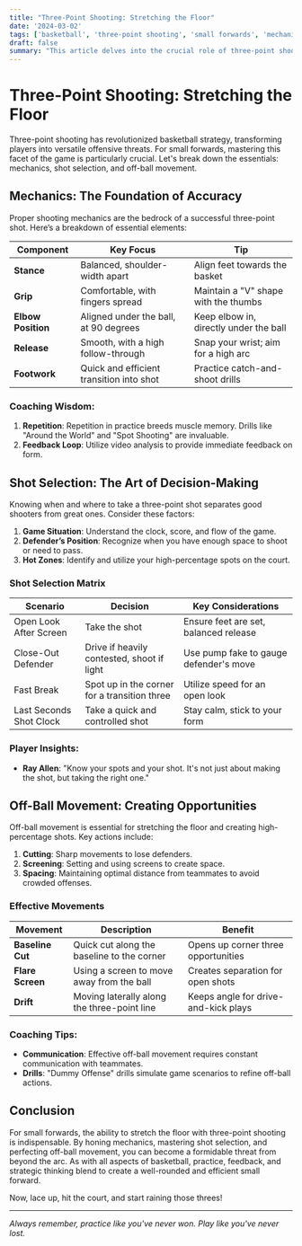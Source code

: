 ```yaml
---
title: "Three-Point Shooting: Stretching the Floor"
date: '2024-03-02'
tags: ['basketball', 'three-point shooting', 'small forwards', 'mechanics', 'shot selection', 'off-ball movement']
draft: false
summary: "This article delves into the crucial role of three-point shooting for small forwards, exploring the mechanics, shot selection, and off-ball movement essential for stretching the floor."
---
```


# Three-Point Shooting: Stretching the Floor

Three-point shooting has revolutionized basketball strategy, transforming players into versatile offensive threats. For small forwards, mastering this facet of the game is particularly crucial. Let's break down the essentials: mechanics, shot selection, and off-ball movement.

## Mechanics: The Foundation of Accuracy

Proper shooting mechanics are the bedrock of a successful three-point shot. Here’s a breakdown of essential elements:

| Component          | Key Focus                                  | Tip                                    |
|--------------------|--------------------------------------------|----------------------------------------|
| **Stance**         | Balanced, shoulder-width apart             | Align feet towards the basket          |
| **Grip**           | Comfortable, with fingers spread           | Maintain a "V" shape with the thumbs    |
| **Elbow Position** | Aligned under the ball, at 90 degrees      | Keep elbow in, directly under the ball |
| **Release**        | Smooth, with a high follow-through         | Snap your wrist; aim for a high arc    |
| **Footwork**       | Quick and efficient transition into shot   | Practice catch-and-shoot drills        |

### Coaching Wisdom:
1. **Repetition**: Repetition in practice breeds muscle memory. Drills like "Around the World" and "Spot Shooting" are invaluable.
2. **Feedback Loop**: Utilize video analysis to provide immediate feedback on form.

## Shot Selection: The Art of Decision-Making

Knowing when and where to take a three-point shot separates good shooters from great ones. Consider these factors:

1. **Game Situation**: Understand the clock, score, and flow of the game.
2. **Defender’s Position**: Recognize when you have enough space to shoot or need to pass.
3. **Hot Zones**: Identify and utilize your high-percentage spots on the court.

### Shot Selection Matrix

| Scenario                | Decision                                   | Key Considerations                      |
|-------------------------|--------------------------------------------|-----------------------------------------|
| Open Look After Screen  | Take the shot                              | Ensure feet are set, balanced release   |
| Close-Out Defender      | Drive if heavily contested, shoot if light | Use pump fake to gauge defender's move  |
| Fast Break              | Spot up in the corner for a transition three| Utilize speed for an open look           |
| Last Seconds Shot Clock | Take a quick and controlled shot           | Stay calm, stick to your form           |

### Player Insights:
- **Ray Allen**: "Know your spots and your shot. It's not just about making the shot, but taking the right one."

## Off-Ball Movement: Creating Opportunities

Off-ball movement is essential for stretching the floor and creating high-percentage shots. Key actions include:

1. **Cutting**: Sharp movements to lose defenders.
2. **Screening**: Setting and using screens to create space.
3. **Spacing**: Maintaining optimal distance from teammates to avoid crowded offenses.

### Effective Movements

| Movement       | Description                                 | Benefit                             |
|----------------|---------------------------------------------|-------------------------------------|
| **Baseline Cut** | Quick cut along the baseline to the corner | Opens up corner three opportunities |
| **Flare Screen** | Using a screen to move away from the ball  | Creates separation for open shots   |
| **Drift**        | Moving laterally along the three-point line| Keeps angle for drive-and-kick plays|

### Coaching Tips:
- **Communication**: Effective off-ball movement requires constant communication with teammates.
- **Drills**: "Dummy Offense" drills simulate game scenarios to refine off-ball actions.

## Conclusion

For small forwards, the ability to stretch the floor with three-point shooting is indispensable. By honing mechanics, mastering shot selection, and perfecting off-ball movement, you can become a formidable threat from beyond the arc. As with all aspects of basketball, practice, feedback, and strategic thinking blend to create a well-rounded and efficient small forward.

Now, lace up, hit the court, and start raining those threes!

---

*Always remember, practice like you've never won. Play like you've never lost.*
```
